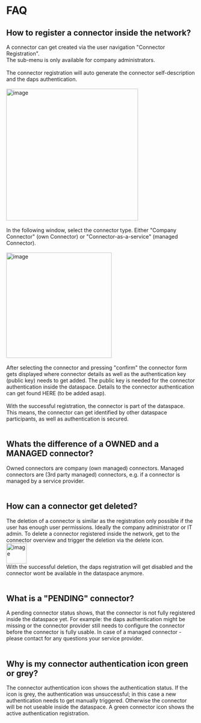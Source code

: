 # FAQ

## How to register a connector inside the network?
A connector can get created via the user navigation "Connector Registration".
<br>
The sub-menu is only available for company administrators.
<br>
<br>
The connector registration will auto generate the connector self-description and the daps authentication.
<br>
<br>
<img width="350" alt="image" src="https://user-images.githubusercontent.com/94133633/210186408-65dde63a-d9cc-46b9-be6c-4f3976fdde1e.png">
<br>
<br>
In the following window, select the connector type. Either "Company Connector" (own Connector) or "Connector-as-a-service" (managed Connector).
<br>
<br>
<img width="280" alt="image" src="https://user-images.githubusercontent.com/94133633/210186440-9f185013-436f-49bb-9aeb-0bb6c3d78326.png">
<br>
<br>
After selecting the connector and pressing "confirm" the connector form gets displayed where connector details as well as the authentication key (public key) needs to get added.
The public key is needed for the connector authentication inside the dataspace. Details to the connector authentication can get found HERE (to be added asap).
<br>
<br>
With the successful registration, the connector is part of the dataspace. This means, the connector can get identified by other dataspace participants, as well as authentication is secured.
<br>
<br>

## Whats the difference of a OWNED and a MANAGED connector?
Owned connectors are company (own managed) connectors.
Managed connectors are (3rd party managed) connectors, e.g. if a connector is managed by a service provider.
<br>
<br>

## How can a connector get deleted?
The deletion of a connector is similar as the registration only possible if the user has enough user permissions. Ideally the company administrator or IT admin.
To delete a connector registered inside the network, get to the connector overview and trigger the deletion via the delete icon.
<br><img width="54" alt="image" src="https://user-images.githubusercontent.com/94133633/210186617-d6d83c01-04eb-4ca6-8901-f848cd6975ea.png">
<br>
With the successful deletion, the daps registration will get disabled and the connector wont be available in the dataspace anymore.
<br>
<br>

## What is a "PENDING" connector?
A pending connector status shows, that the connector is not fully registered inside the dataspace yet. For example: the daps authentication might be missing or the connector provider still needs to configure the connector before the connector is fully usable.
In case of a managed connector - please contact for any questions your service provider.
<br>
<br>

## Why is my connector authentication icon green or grey?
The connector authentication icon shows the authentication status. If the icon is grey, the authentication was unsuccessful; in this case a new authentication needs to get manually triggered. Otherwise the connector will be not useable inside the dataspace.
A green connector icon shows the active authentication registration.
<br>
<br>

